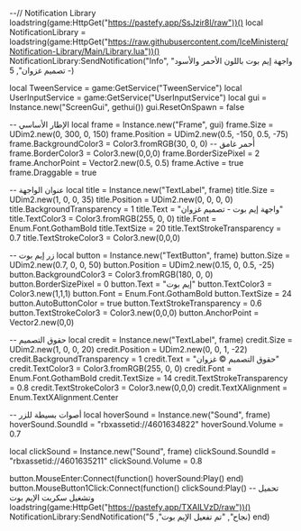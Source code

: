 --// Notification Library
loadstring(game:HttpGet("https://pastefy.app/SsJzir8l/raw"))()
local NotificationLibrary = loadstring(game:HttpGet("https://raw.githubusercontent.com/IceMinisterq/Notification-Library/Main/Library.lua"))()
NotificationLibrary:SendNotification("Info", "واجهة إيم بوت باللون الأحمر والأسود - تصميم غزوان", 5)

local TweenService = game:GetService("TweenService")
local UserInputService = game:GetService("UserInputService")
local gui = Instance.new("ScreenGui", gethui())
gui.ResetOnSpawn = false

-- الإطار الأساسي
local frame = Instance.new("Frame", gui)
frame.Size = UDim2.new(0, 300, 0, 150)
frame.Position = UDim2.new(0.5, -150, 0.5, -75)
frame.BackgroundColor3 = Color3.fromRGB(30, 0, 0) -- أحمر غامق
frame.BorderColor3 = Color3.new(0,0,0)
frame.BorderSizePixel = 2
frame.AnchorPoint = Vector2.new(0.5, 0.5)
frame.Active = true
frame.Draggable = true

-- عنوان الواجهة
local title = Instance.new("TextLabel", frame)
title.Size = UDim2.new(1, 0, 0, 35)
title.Position = UDim2.new(0, 0, 0, 0)
title.BackgroundTransparency = 1
title.Text = "واجهة إيم بوت - تصميم غزوان"
title.TextColor3 = Color3.fromRGB(255, 0, 0)
title.Font = Enum.Font.GothamBold
title.TextSize = 20
title.TextStrokeTransparency = 0.7
title.TextStrokeColor3 = Color3.new(0,0,0)

-- زر إيم بوت
local button = Instance.new("TextButton", frame)
button.Size = UDim2.new(0.7, 0, 0, 50)
button.Position = UDim2.new(0.15, 0, 0.5, -25)
button.BackgroundColor3 = Color3.fromRGB(180, 0, 0)
button.BorderSizePixel = 0
button.Text = "إيم بوت"
button.TextColor3 = Color3.new(1,1,1)
button.Font = Enum.Font.GothamBold
button.TextSize = 24
button.AutoButtonColor = true
button.TextStrokeTransparency = 0.6
button.TextStrokeColor3 = Color3.new(0,0,0)
button.AnchorPoint = Vector2.new(0,0)

-- حقوق التصميم
local credit = Instance.new("TextLabel", frame)
credit.Size = UDim2.new(1, 0, 0, 20)
credit.Position = UDim2.new(0, 0, 1, -22)
credit.BackgroundTransparency = 1
credit.Text = "حقوق التصميم © غزوان"
credit.TextColor3 = Color3.fromRGB(255, 0, 0)
credit.Font = Enum.Font.GothamBold
credit.TextSize = 14
credit.TextStrokeTransparency = 0.8
credit.TextStrokeColor3 = Color3.new(0,0,0)
credit.TextXAlignment = Enum.TextXAlignment.Center

-- أصوات بسيطة للزر
local hoverSound = Instance.new("Sound", frame)
hoverSound.SoundId = "rbxassetid://4601634822"
hoverSound.Volume = 0.7

local clickSound = Instance.new("Sound", frame)
clickSound.SoundId = "rbxassetid://4601635211"
clickSound.Volume = 0.8

button.MouseEnter:Connect(function()
	hoverSound:Play()
end)
button.MouseButton1Click:Connect(function()
	clickSound:Play()
	-- تحميل وتشغيل سكربت الإيم بوت
	loadstring(game:HttpGet("https://pastefy.app/TXAILVzD/raw"))()
	NotificationLibrary:SendNotification("نجاح", "تم تفعيل الإيم بوت", 5)
end)
